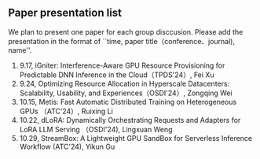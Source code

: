 ## Paper presentation list



We plan to present one paper for each group disccusion. Please add the presentation in the format of ``time, paper title（conference、journal), name''.

1) 9.17, iGniter: Interference-Aware GPU Resource Provisioning for Predictable DNN Inference in the Cloud（TPDS'24）, Fei Xu
2) 9.24, Optimizing Resource Allocation in Hyperscale Datacenters: Scalability, Usability, and Experiences（OSDI'24）, Zongqing Wei
3) 10.15, Metis: Fast Automatic Distributed Training on Heterogeneous GPUs （ATC’24）, Ruixing Li
4) 10.22, dLoRA: Dynamically Orchestrating Requests and Adapters for LoRA LLM Serving （OSDI'24), Lingxuan Weng
5) 10.29, StreamBox: A Lightweight GPU SandBox for Serverless Inference Workflow (ATC'24), Yikun Gu
